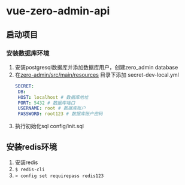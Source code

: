 # vue-zero-admin-api

## 启动项目
### 安装数据库环境
1. 安装postgresql数据库并添加数据库用户，创建zero_admin database
2. 在[zero-admin/src/main/resources](zero-admin/src/main/resources) 目录下添加 secret-dev-local.yml
   ```yml
   SECRET: 
    DB:
    HOST: localhost # 数据库地址
    PORT: 5432 # 数据库端口
    USERNAME: root # 数据库账户
    PASSWORD: root123 # 数据库账户密码
   ```
3. 执行初始化sql config/init.sql

## 安装redis环境
1. 安装redis
2. ```$ redis-cli```
3. ```> config set requirepass redis123```

## 